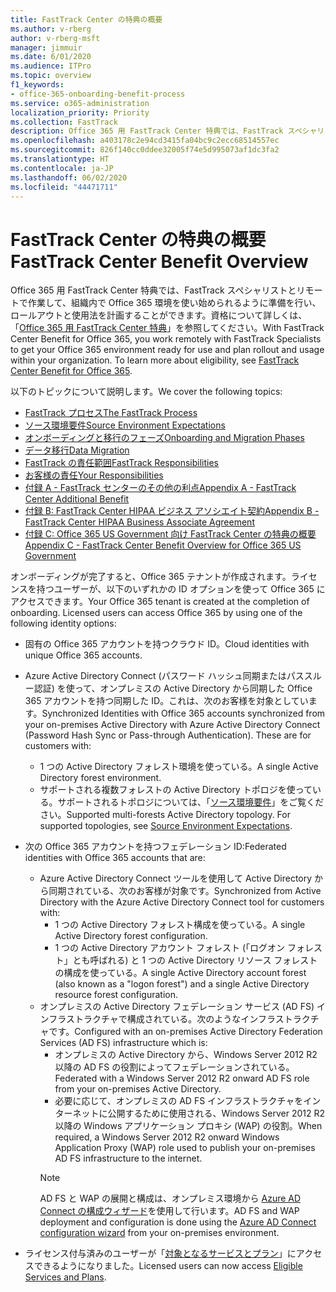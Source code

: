 ```yaml
---
title: FastTrack Center の特典の概要
ms.author: v-rberg
author: v-rberg-msft
manager: jimmuir
ms.date: 6/01/2020
ms.audience: ITPro
ms.topic: overview
f1_keywords:
- office-365-onboarding-benefit-process
ms.service: o365-administration
localization_priority: Priority
ms.collection: FastTrack
description: Office 365 用 FastTrack Center 特典では、FastTrack スペシャリストとリモートで作業して、組織内で Office 365 環境を使い始められるように準備を行い、ロールアウトと使用法を計画することができます。資格について詳しくは、「Office 365 用 FastTrack Center 特典」を参照してください。
ms.openlocfilehash: a403178c2e94cd3415fa04bc9c2ecc68514557ec
ms.sourcegitcommit: 826f140cc0ddee32005f74e5d995073af1dc3fa2
ms.translationtype: HT
ms.contentlocale: ja-JP
ms.lasthandoff: 06/02/2020
ms.locfileid: "44471711"
---
```

# <a name="fasttrack-center-benefit-overview"></a><span data-ttu-id="d8615-104">FastTrack Center の特典の概要</span><span class="sxs-lookup"><span data-stu-id="d8615-104">FastTrack Center Benefit Overview</span></span>

<span data-ttu-id="d8615-p102">Office 365 用 FastTrack Center 特典では、FastTrack スペシャリストとリモートで作業して、組織内で Office 365 環境を使い始められるように準備を行い、ロールアウトと使用法を計画することができます。資格について詳しくは、「[Office 365 用 FastTrack Center 特典](O365-fasttrack-benefit-for-office-365.md)」を参照してください。</span><span class="sxs-lookup"><span data-stu-id="d8615-p102">With FastTrack Center Benefit for Office 365, you work remotely with FastTrack Specialists to get your Office 365 environment ready for use and plan rollout and usage within your organization. To learn more about eligibility, see [FastTrack Center Benefit for Office 365](O365-fasttrack-benefit-for-office-365.md).</span></span>
  
<span data-ttu-id="d8615-107">以下のトピックについて説明します。</span><span class="sxs-lookup"><span data-stu-id="d8615-107">We cover the following topics:</span></span>
- [<span data-ttu-id="d8615-108">FastTrack プロセス</span><span class="sxs-lookup"><span data-stu-id="d8615-108">The FastTrack Process</span></span>](O365-fasttrack-process.md) 
- [<span data-ttu-id="d8615-109">ソース環境要件</span><span class="sxs-lookup"><span data-stu-id="d8615-109">Source Environment Expectations</span></span>](O365-source-environment-expectations.md)
- [<span data-ttu-id="d8615-110">オンボーディングと移行のフェーズ</span><span class="sxs-lookup"><span data-stu-id="d8615-110">Onboarding and Migration Phases</span></span>](O365-onboarding-and-migration.md)
- [<span data-ttu-id="d8615-111">データ移行</span><span class="sxs-lookup"><span data-stu-id="d8615-111">Data Migration</span></span>](O365-data-migration.md)
- [<span data-ttu-id="d8615-112">FastTrack の責任範囲</span><span class="sxs-lookup"><span data-stu-id="d8615-112">FastTrack Responsibilities</span></span>](O365-fasttrack-responsibilities.md)
- [<span data-ttu-id="d8615-113">お客様の責任</span><span class="sxs-lookup"><span data-stu-id="d8615-113">Your Responsibilities</span></span>](O365-your-responsibilities.md) 
- [<span data-ttu-id="d8615-114">付録 A - FastTrack センターのその他の利点</span><span class="sxs-lookup"><span data-stu-id="d8615-114">Appendix A - FastTrack Center Additional Benefit</span></span>](O365-fasttrack-additional-benefits.md)
- [<span data-ttu-id="d8615-115">付録 B: FastTrack Center HIPAA ビジネス アソシエイト契約</span><span class="sxs-lookup"><span data-stu-id="d8615-115">Appendix B - FastTrack Center HIPAA Business Associate Agreement</span></span>](O365-hipaa-business-associate-agreement.md)
- [<span data-ttu-id="d8615-116">付録 C: Office 365 US Government 向け FastTrack Center の特典の概要</span><span class="sxs-lookup"><span data-stu-id="d8615-116">Appendix C - FastTrack Center Benefit Overview for Office 365 US Government</span></span>](US-Gov-appendix-overview.md)
    
<span data-ttu-id="d8615-p103">オンボーディングが完了すると、Office 365 テナントが作成されます。ライセンスを持つユーザーが、以下のいずれかの ID オプションを使って Office 365 にアクセスできます。</span><span class="sxs-lookup"><span data-stu-id="d8615-p103">Your Office 365 tenant is created at the completion of onboarding. Licensed users can access Office 365 by using one of the following identity options:</span></span>
- <span data-ttu-id="d8615-119">固有の Office 365 アカウントを持つクラウド ID。</span><span class="sxs-lookup"><span data-stu-id="d8615-119">Cloud identities with unique Office 365 accounts.</span></span>
- <span data-ttu-id="d8615-p104">Azure Active Directory Connect (パスワード ハッシュ同期またはパススルー認証) を使って、オンプレミスの Active Directory から同期した Office 365 アカウントを持つ同期した ID。これは、次のお客様を対象としています。</span><span class="sxs-lookup"><span data-stu-id="d8615-p104">Synchronized Identities with Office 365 accounts synchronized from your on-premises Active Directory with Azure Active Directory Connect (Password Hash Sync or Pass-through Authentication). These are for customers with:</span></span>
  - <span data-ttu-id="d8615-122">1 つの Active Directory フォレスト環境を使っている。</span><span class="sxs-lookup"><span data-stu-id="d8615-122">A single Active Directory forest environment.</span></span>
  - <span data-ttu-id="d8615-p105">サポートされる複数フォレストの Active Directory トポロジを使っている。サポートされるトポロジについては、「[ソース環境要件](O365-source-environment-expectations.md)」をご覧ください。</span><span class="sxs-lookup"><span data-stu-id="d8615-p105">Supported multi-forests Active Directory topology. For supported topologies, see [Source Environment Expectations](O365-source-environment-expectations.md).</span></span>
- <span data-ttu-id="d8615-125">次の Office 365 アカウントを持つフェデレーション ID:</span><span class="sxs-lookup"><span data-stu-id="d8615-125">Federated identities with Office 365 accounts that are:</span></span>
  - <span data-ttu-id="d8615-126">Azure Active Directory Connect ツールを使用して Active Directory から同期されている、次のお客様が対象です。</span><span class="sxs-lookup"><span data-stu-id="d8615-126">Synchronized from Active Directory with the Azure Active Directory Connect tool for customers with:</span></span>
      - <span data-ttu-id="d8615-127">1 つの Active Directory フォレスト構成を使っている。</span><span class="sxs-lookup"><span data-stu-id="d8615-127">A single Active Directory forest configuration.</span></span>
      - <span data-ttu-id="d8615-128">1 つの Active Directory アカウント フォレスト (「ログオン フォレスト」とも呼ばれる) と 1 つの Active Directory リソース フォレストの構成を使っている。</span><span class="sxs-lookup"><span data-stu-id="d8615-128">A single Active Directory account forest (also known as a "logon forest") and a single Active Directory resource forest configuration.</span></span>
  - <span data-ttu-id="d8615-129">オンプレミスの Active Directory フェデレーション サービス (AD FS) インフラストラクチャで構成されている。次のようなインフラストラクチャです。</span><span class="sxs-lookup"><span data-stu-id="d8615-129">Configured with an on-premises Active Directory Federation Services (AD FS) infrastructure which is:</span></span>
      - <span data-ttu-id="d8615-130">オンプレミスの Active Directory から、Windows Server 2012 R2 以降の AD FS の役割によってフェデレーションされている。</span><span class="sxs-lookup"><span data-stu-id="d8615-130">Federated with a Windows Server 2012 R2 onward AD FS role from your on-premises Active Directory.</span></span>
      - <span data-ttu-id="d8615-131">必要に応じて、オンプレミスの AD FS インフラストラクチャをインターネットに公開するために使用される、Windows Server 2012 R2 以降の Windows アプリケーション プロキシ (WAP) の役割。</span><span class="sxs-lookup"><span data-stu-id="d8615-131">When required, a Windows Server 2012 R2 onward Windows Application Proxy (WAP) role used to publish your on-premises AD FS infrastructure to the internet.</span></span>
    > [!NOTE]
    > <span data-ttu-id="d8615-132">AD FS と WAP の展開と構成は、オンプレミス環境から [Azure AD Connect の構成ウィザード](https://go.microsoft.com/fwlink/?linkid=844794)を使用して行います。</span><span class="sxs-lookup"><span data-stu-id="d8615-132">AD FS and WAP deployment and configuration is done using the [Azure AD Connect configuration wizard](https://go.microsoft.com/fwlink/?linkid=844794) from your on-premises environment.</span></span> 
  
- <span data-ttu-id="d8615-133">ライセンス付与済みのユーザーが「[対象となるサービスとプラン](M365-eligible-services-and-plans.md)」にアクセスできるようになりました。</span><span class="sxs-lookup"><span data-stu-id="d8615-133">Licensed users can now access [Eligible Services and Plans](M365-eligible-services-and-plans.md).</span></span>

